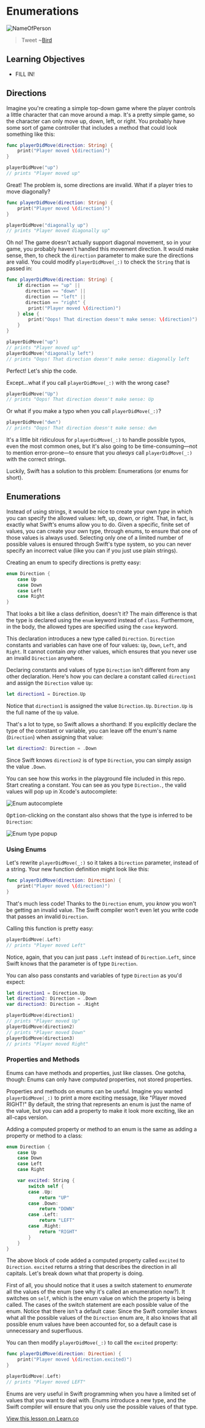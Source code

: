 # Enumerations

![NameOfPerson](http://i.imgur.com/Oa3eJLw.jpg?1)  

> Tweet ~[Bird](https://en.wikipedia.org/wiki/Bird)
 

## Learning Objectives

* FILL IN!

## Directions

Imagine you're creating a simple top-down game where the player controls a little character that can move around a map. It's a pretty simple game, so the character can only move up, down, left, or right. You probably have some sort of game controller that includes a method that could look something like this:

```swift
func playerDidMove(direction: String) {
    print("Player moved \(direction)")
}

playerDidMove("up")
// prints "Player moved up"
```

Great! The problem is, some directions are invalid. What if a player tries to move diagonally?

```swift
func playerDidMove(direction: String) {
    print("Player moved \(direction)")
}

playerDidMove("diagonally up")
// prints "Player moved diagonally up"
```

Oh no! The game doesn't actually support diagonal movement, so in your game, you probably haven't handled this movement direction. It would make sense, then, to check the `direction` parameter to make sure the directions are valid. You could modify `playerDidMove(_:)` to check the `String` that is passed in:

```swift
func playerDidMove(direction: String) {
    if direction == "up" ||
       direction == "down" ||
       direction == "left" ||
       direction == "right" {
        print("Player moved \(direction)")
    } else {
        print("Oops! That direction doesn't make sense: \(direction)")
    }
}

playerDidMove("up")
// prints "Player moved up"
playerDidMove("diagonally left")
// prints "Oops! That direction doesn't make sense: diagonally left
```

Perfect! Let's ship the code.

Except...what if you call `playerDidMove(_:)` with the wrong case?

```swift
playerDidMove("Up")
// prints "Oops! That direction doesn't make sense: Up
```

Or what if you make a typo when you call `playerDidMove(_:)`?

```swift
playerDidMove("dwn")
// prints "Oops! That direction doesn't make sense: dwn
```

It's a little bit ridiculous for `playerDidMove(_:)` to handle possible typos, even the most common ones, but it's also going to be time-consuming—not to mention error-prone—to ensure that you _always_ call `playerDidMove(_:)` with the correct strings.

Luckily, Swift has a solution to this problem: Enumerations (or enums for short).

## Enumerations

Instead of using strings, it would be nice to create your own _type_ in which you can specify the allowed values: left, up, down, or right. That, in fact, is exactly what Swift's enums allow you to do. Given a specific, finite set of values, you can create your own type, through enums, to ensure that one of those values is always used. Selecting only one of a limited number of possible values is ensured through Swift's type system, so you can never specify an incorrect value (like you can if you just use plain strings).

Creating an enum to specify directions is pretty easy:

```swift
enum Direction {
    case Up
    case Down
    case Left
    case Right
}
```

That looks a bit like a class definition, doesn't it? The main difference is that the type is declared using the `enum` keyword instead of `class`. Furthermore, in the body, the allowed types are specified using the `case` keyword.

This declaration introduces a new type called `Direction`. `Direction` constants and variables can have one of four values: `Up`, `Down`, `Left`, and `Right`. It cannot contain _any_ other values, which ensures that you never use an invalid `Direction` anywhere.

Declaring constants and values of type `Direction` isn't different from any other declaration. Here's how you can declare a constant called `direction1` and assign the `Direction` value `Up`:

```swift
let direction1 = Direction.Up
```

Notice that `direction1` is assigned the value `Direction.Up`. `Direction.Up` is the full name of the `Up` value.

That's a lot to type, so Swift allows a shorthand: If you explicitly declare the type of the constant or variable, you can leave off the enum's name (`Direction`) when assigning that value:

```swift
let direction2: Direction = .Down
```

Since Swift knows `direction2` is of type `Direction`, you can simply assign the value `.Down`.

You can see how this works in the playground file included in this repo. Start creating a constant. You can see as you type `Direction.`, the valid values will pop up in Xcode's autocomplete:

![Enum autocomplete](https://s3.amazonaws.com/learn-verified/enum-autocomplete.png)

<kbd>Option</kbd>-clicking on the constant also shows that the type is inferred to be `Direction`:

![Enum type popup](https://s3.amazonaws.com/learn-verified/enum-type.png)

### Using Enums

Let's rewrite `playerDidMove(_:)` so it takes a `Direction` parameter, instead of a string. Your new function definition might look like this:

```swift
func playerDidMove(direction: Direction) {
    print("Player moved \(direction)")
}
```

That's much less code! Thanks to the `Direction` enum, you _know_ you won't be getting an invalid value. The Swift compiler won't even let you write code that passes an invalid `Direction`.

Calling this function is pretty easy:

```swift
playerDidMove(.Left)
// prints "Player moved Left"
```

Notice, again, that you can just pass `.Left` instead of `Direction.Left`, since Swift knows that the parameter is of type `Direction`.

You can also pass constants and variables of type `Direction` as you'd expect:

```swift
let direction1 = Direction.Up
let direction2: Direction = .Down
var direction3: Direction = .Right

playerDidMove(direction1)
// prints "Player moved Up"
playerDidMove(direction2)
// prints "Player moved Down"
playerDidMove(direction3)
// prints "Player moved Right"
```

### Properties and Methods

Enums can have methods and properties, just like classes. One gotcha, though: Enums can only have _computed_ properties, not stored properties.

Properties and methods on enums can be useful. Imagine you wanted `playerDidMove(_:)` to print a more exciting message, like "Player moved RIGHT!" By default, the string that represents an enum is just the name of the value, but you can add a property to make it look more exciting, like an all-caps version.

Adding a computed property or method to an enum is the same as adding a property or method to a class:

```swift
enum Direction {
    case Up
    case Down
    case Left
    case Right

    var excited: String {
        switch self {
        case .Up:
            return "UP"
        case .Down:
            return "DOWN"
        case .Left:
            return "LEFT"
        case .Right:
            return "RIGHT"
        }
    }
}
```

The above block of code added a computed property called `excited` to `Direction`. `excited` returns a string that describes the direction in all capitals. Let's break down what that property is doing.

First of all, you should notice that it uses a switch statement to _enumerate_ all the values of the enum (see why it's called an enumeration now?). It switches on `self`, which is the enum value on which the property is being called. The cases of the switch statement are each possible value of the enum. Notice that there isn't a default case: Since the Swift compiler knows what all the possible values of the `Direction` enum are, it also knows that all possible enum values have been accounted for, so a default case is unnecessary and superfluous.

You can then modify `playerDidMove(_:)` to call the `excited` property:

```swift
func playerDidMove(direction: Direction) {
    print("Player moved \(direction.excited)")
}

playerDidMove(.Left)
// prints "Player moved LEFT"
```

Enums are very useful in Swift programming when you have a limited set of values that you want to deal with. Enums introduce a new type, and the Swift compiler will ensure that you only use the possible values of that type.

<a href='https://learn.co/lessons/Enumerations' data-visibility='hidden'>View this lesson on Learn.co</a>
